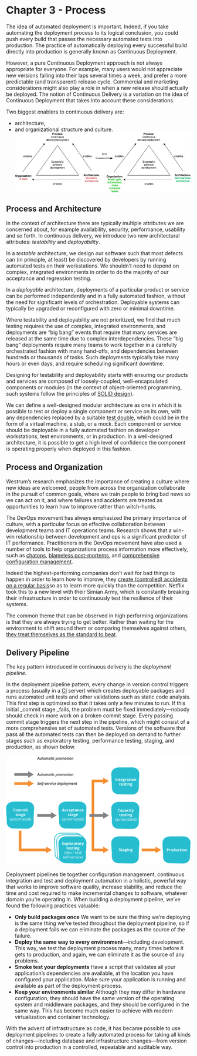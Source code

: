 # Chapter 3 - Process

The idea of automated deployment is important. Indeed, if you take automating the deployment process to its logical conclusion, you could push every build that passes the necessary automated tests into production. The practice of automatically deploying every successful build directly into production is generally known as Continuous Deployment.

However, a pure Continuous Deployment approach is not always appropriate for everyone. For example, many users would not appreciate new versions falling into their laps several times a week, and prefer a more predictable \(and transparent\) release cycle. Commercial and marketing considerations might also play a role in when a new release should actually be deployed. The notion of Continuous Delivery is a variation on the idea of Continuous Deployment that takes into account these considerations.

Two biggest enablers to continuous delivery are:

* architecture, 
* and organizational structure and culture.![](/assets/monolithicToMicroservices.jpg)

## Process and Architecture

In the context of architecture there are typically multiple attributes we are concerned about, for example availability, security, performance, usability and so forth. In continuous delivery, we introduce two new architectural attributes: _testability_ and _deployability_.

In a _testable_ architecture, we design our software such that most defects can \(in principle, at least\) be discovered by developers by running automated tests on their workstations. We shouldn’t need to depend on complex, integrated environments in order to do the majority of our acceptance and regression testing.

In a _deployable_ architecture, deployments of a particular product or service can be performed independently and in a fully automated fashion, without the need for significant levels of orchestration. Deployable systems can typically be upgraded or reconfigured with zero or minimal downtime.

Where testability and deployability are not prioritized, we find that much testing requires the use of complex, integrated environments, and deployments are “big bang” events that require that many services are released at the same time due to complex interdependencies. These “big bang” deployments require many teams to work together in a carefully orchestrated fashion with many hand-offs, and dependencies between hundreds or thousands of tasks. Such deployments typically take many hours or even days, and require scheduling significant downtime.

Designing for testability and deployability starts with ensuring our products and services are composed of loosely-coupled, well-encapsulated components or modules \(in the context of object-oriented programming, such systems follow the principles of [SOLID design](https://en.wikipedia.org/wiki/SOLID_%28object-oriented_design%29)\).

We can define a well-designed modular architecture as one in which it is possible to test or deploy a single component or service on its own, with any dependencies replaced by a suitable [test double](http://martinfowler.com/bliki/TestDouble.html), which could be in the form of a virtual machine, a stub, or a mock. Each component or service should be deployable in a fully automated fashion on developer workstations, test environments, or in production. In a well-designed architecture, it is possible to get a high level of confidence the component is operating properly when deployed in this fashion.

## Process and Organization

Westrum’s research emphasizes the importance of creating a culture where new ideas are welcomed, people from across the organization collaborate in the pursuit of common goals, where we train people to bring bad news so we can act on it, and where failures and accidents are treated as opportunities to learn how to improve rather than witch-hunts.

The DevOps movement has always emphasized the primary importance of culture, with a particular focus on effective collaboration between development teams and IT operations teams. Research shows that a win-win relationship between development and ops is a significant predictor of IT performance. Practitioners in the DevOps movement have also used a number of tools to help organizations process information more effectively, such as [chatops](https://www.youtube.com/watch?v=NST3u-GjjFw), [blameless post-mortems](http://www.slideshare.net/danmil30/how-to-run-a-postmortem-with-humans-not-robots-velocity-2013), and [comprehensive configuration management](https://continuousdelivery.com/foundations/configuration-management/).

Indeed the highest-performing companies don’t wait for bad things to happen in order to learn how to improve, they [create \(controlled\) accidents on a regular basis](http://queue.acm.org/detail.cfm?id=2371516)so as to learn more quickly than the competition. Netflix took this to a new level with their Simian Army, which is constantly breaking their infrastructure in order to continuously test the resilience of their systems.

The common theme that can be observed in high performing organizations is that they are always trying to get better. Rather than waiting for the environment to shift around them or comparing themselves against others, [they treat themselves as the standard to beat](https://continuousdelivery.com/2013/01/on-antifragility-in-systems-and-organizational-architecture/).

## Delivery Pipeline

The key pattern introduced in continuous delivery is the _deployment pipeline._

In the deployment pipeline pattern, every change in version control triggers a process \(usually in a [CI](https://continuousdelivery.com/foundations/continuous-integration/) server\) which creates deployable packages and runs automated unit tests and other validations such as static code analysis. This first step is optimized so that it takes only a few minutes to run. If this initial _commit stage _fails, the problem must be fixed immediately—nobody should check in more work on a broken commit stage. Every passing commit stage triggers the next step in the pipeline, which might consist of a more comprehensive set of automated tests. Versions of the software that pass all the automated tests can then be deployed on demand to further stages such as exploratory testing, performance testing, staging, and production, as shown below.

![](/assets/pipeline-branching.png)

Deployment pipelines tie together configuration management, continuous integration and test and deployment automation in a holistic, powerful way that works to improve software quality, increase stability, and reduce the time and cost required to make incremental changes to software, whatever domain you’re operating in. When building a deployment pipeline, we’ve found the following practices valuable:

* **Only build packages once**
  We want to be sure the thing we’re deploying is the same thing we’ve tested throughout the deployment pipeline, so if a deployment fails we can eliminate the packages as the source of the failure.
* **Deploy the same way to every environment**—including development. This way, we test the deployment process many, many times before it gets to production, and again, we can eliminate it as the source of any problems.
* **Smoke test your deployments**
  Have a script that validates all your application’s dependencies are available, at the location you have configured your application. Make sure your application is running and available as part of the deployment process.
* **Keep your environments similar**
  Although they may differ in hardware configuration, they should have the same version of the operating system and middleware packages, and they should be configured in the same way. This has become much easier to achieve with modern virtualization and container technology.

With the advent of infrastructure as code, it has became possible to use deployment pipelines to create a fully automated process for taking all kinds of changes—including database and infrastructure changes—from version control into production in a controlled, repeatable and auditable way.

